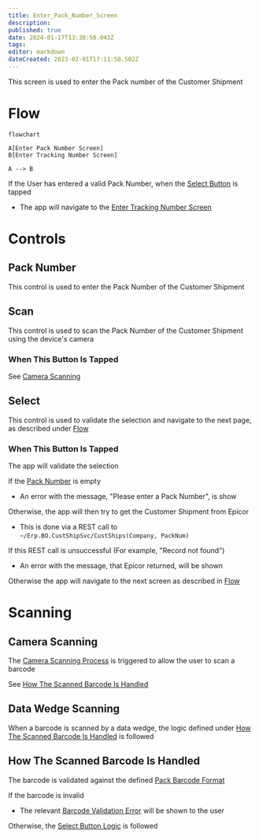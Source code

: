 ```yaml
---
title: Enter_Pack_Number_Screen
description: 
published: true
date: 2024-01-17T13:38:50.043Z
tags: 
editor: markdown
dateCreated: 2023-02-01T17:11:50.502Z
---
```


This screen is used to enter the Pack number of the Customer Shipment

# Flow
```mermaid
flowchart

A[Enter Pack Number Screen]
B[Enter Tracking Number Screen]

A --> B
```
If the User has entered a valid Pack Number, when the [Select Button](#select) is tapped
- The app will navigate to the [Enter Tracking Number Screen](./Enter_Tracking_Number_Screen.md)


# Controls
## Pack Number
This control is used to enter the Pack Number of the Customer Shipment


## Scan
This control is used to scan the Pack Number of the Customer Shipment using the device's camera

### When This Button Is Tapped
See [Camera Scanning](#camera-scanning)


## Select
This control is used to validate the selection and navigate to the next page, as described under [Flow](#flow)

### When This Button Is Tapped
The app will validate the selection

If the [Pack Number](#pack-number) is empty
- An error with the message, "Please enter a Pack Number", is show

Otherwise, the app will then try to get the Customer Shipment from Epicor
- This is done via a REST call to `~/Erp.BO.CustShipSvc/CustShips(Company, PackNum)`

If this REST call is unsuccessful (For example, "Record not found")
- An error with the message, that Epicor returned, will be shown

Otherwise the app will navigate to the next screen as described in [Flow](#flow)


# Scanning
## Camera Scanning
The [Camera Scanning Process](../../../Scanning.md#camera-scanning) is triggered to allow the user to scan a barcode

See [How The Scanned Barcode Is Handled](#how-the-scanned-barcode-is-handled) 


## Data Wedge Scanning
When a barcode is scanned by a data wedge, the logic defined under [How The Scanned Barcode Is Handled](#how-the-scanned-barcode-is-handled) is followed


## How The Scanned Barcode Is Handled
The barcode is validated against the defined [Pack Barcode Format](../../../Scanning.md#package-format) 

If the barcode is invalid
- The relevant [Barcode Validation Error](../../../Scanning.md#barcode-validation-errors) will be shown to the user

Otherwise, the [Select Button Logic](#when-this-button-is-tapped-1) is followed